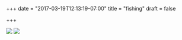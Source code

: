 +++
date = "2017-03-19T12:13:19-07:00"
title = "fishing"
draft = false

+++

<img src="https://s3-us-west-2.amazonaws.com/ginput/DSCF6585.jpg">
<img src="https://s3-us-west-2.amazonaws.com/ginput/DSCF6589.jpg">

